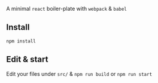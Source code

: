 A minimal `react` boiler-plate with `webpack` & `babel`

## Install

`npm install`

## Edit & start

Edit your files under `src/` & `npm run build` or `npm run start`
